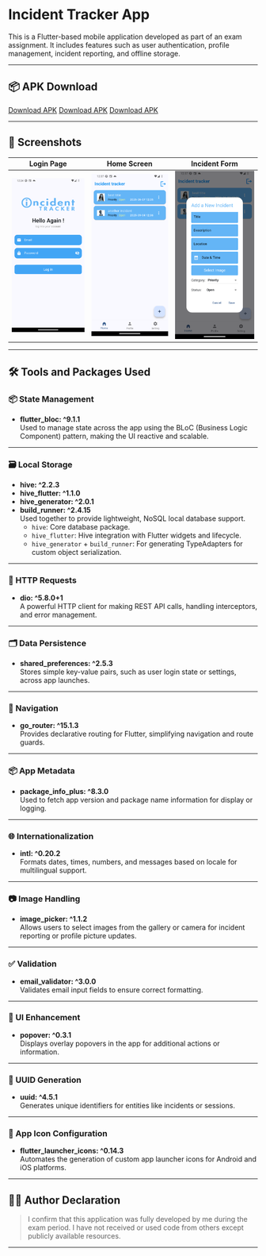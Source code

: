 # Incident Tracker App

This is a Flutter-based mobile application developed as part of an exam assignment. It includes features such as user authentication, profile management, incident reporting, and offline storage.

---

## 📦 APK Download

[Download APK](https://drive.google.com/file/d/1QoUgJ7SrAcWlO7vle0OS5zNNfmu388Ip/view?usp=drive_link)
[Download APK](https://drive.google.com/file/d/1ISfCmazk80_G8467MFI6kcD6MYZ952LL/view?usp=drive_link)
[Download APK](https://drive.google.com/file/d/1FnNjlzQ6UllBF3o406RKO-UNU0WgxJ0W/view?usp=drive_link)

---

## 📸 Screenshots

| Login Page | Home Screen | Incident Form |
|------------|-------------|----------------|
| ![Login](./lib/images/login.png) | ![Home](./lib/images/home.png) | ![Form](./lib/images/form.png) |

---

## 🛠 Tools and Packages Used

### 📦 State Management

- **flutter_bloc: ^9.1.1**  
  Used to manage state across the app using the BLoC (Business Logic Component) pattern, making the UI reactive and scalable.

---

### 🗃 Local Storage

- **hive: ^2.2.3**  
- **hive_flutter: ^1.1.0**  
- **hive_generator: ^2.0.1**  
- **build_runner: ^2.4.15**  
  Used together to provide lightweight, NoSQL local database support.  
  - `hive`: Core database package.  
  - `hive_flutter`: Hive integration with Flutter widgets and lifecycle.  
  - `hive_generator` + `build_runner`: For generating TypeAdapters for custom object serialization.

---

### 📨 HTTP Requests

- **dio: ^5.8.0+1**  
  A powerful HTTP client for making REST API calls, handling interceptors, and error management.

---

### 🗂 Data Persistence

- **shared_preferences: ^2.5.3**  
  Stores simple key-value pairs, such as user login state or settings, across app launches.

---

### 🔀 Navigation

- **go_router: ^15.1.3**  
  Provides declarative routing for Flutter, simplifying navigation and route guards.

---

### 📦 App Metadata

- **package_info_plus: ^8.3.0**  
  Used to fetch app version and package name information for display or logging.

---

### 🌐 Internationalization

- **intl: ^0.20.2**  
  Formats dates, times, numbers, and messages based on locale for multilingual support.

---

### 📷 Image Handling

- **image_picker: ^1.1.2**  
  Allows users to select images from the gallery or camera for incident reporting or profile picture updates.

---

### ✅ Validation

- **email_validator: ^3.0.0**  
  Validates email input fields to ensure correct formatting.

---

### 🎨 UI Enhancement

- **popover: ^0.3.1**  
  Displays overlay popovers in the app for additional actions or information.

---

### 🔑 UUID Generation

- **uuid: ^4.5.1**  
  Generates unique identifiers for entities like incidents or sessions.

---

### 🚀 App Icon Configuration

- **flutter_launcher_icons: ^0.14.3**  
  Automates the generation of custom app launcher icons for Android and iOS platforms.

---

## 🧑‍💻 Author Declaration

> I confirm that this application was fully developed by me during the exam period. I have not received or used code from others except publicly available resources.

---

